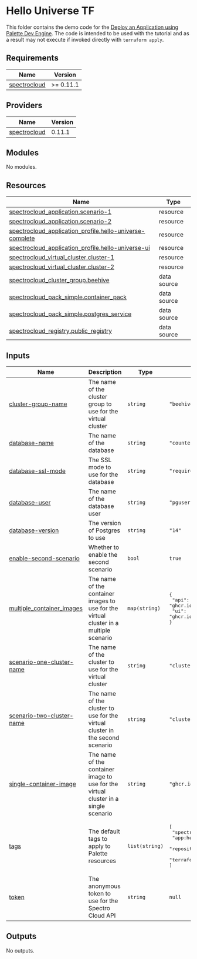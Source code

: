 # Hello Universe TF

This folder contains the demo code for the [Deploy an Application using Palette Dev Engine](https://docs.spectrocloud.com/devx/apps/deploy-app).
The code is intended to be used with the tutorial and as a result may not execute if invoked directly with `terraform apply`.
## Requirements

| Name | Version |
|------|---------|
| <a name="requirement_spectrocloud"></a> [spectrocloud](#requirement\_spectrocloud) | >= 0.11.1 |

## Providers

| Name | Version |
|------|---------|
| <a name="provider_spectrocloud"></a> [spectrocloud](#provider\_spectrocloud) | 0.11.1 |

## Modules

No modules.

## Resources

| Name | Type |
|------|------|
| [spectrocloud_application.scenario-1](https://registry.terraform.io/providers/spectrocloud/spectrocloud/latest/docs/resources/application) | resource |
| [spectrocloud_application.scenario-2](https://registry.terraform.io/providers/spectrocloud/spectrocloud/latest/docs/resources/application) | resource |
| [spectrocloud_application_profile.hello-universe-complete](https://registry.terraform.io/providers/spectrocloud/spectrocloud/latest/docs/resources/application_profile) | resource |
| [spectrocloud_application_profile.hello-universe-ui](https://registry.terraform.io/providers/spectrocloud/spectrocloud/latest/docs/resources/application_profile) | resource |
| [spectrocloud_virtual_cluster.cluster-1](https://registry.terraform.io/providers/spectrocloud/spectrocloud/latest/docs/resources/virtual_cluster) | resource |
| [spectrocloud_virtual_cluster.cluster-2](https://registry.terraform.io/providers/spectrocloud/spectrocloud/latest/docs/resources/virtual_cluster) | resource |
| [spectrocloud_cluster_group.beehive](https://registry.terraform.io/providers/spectrocloud/spectrocloud/latest/docs/data-sources/cluster_group) | data source |
| [spectrocloud_pack_simple.container_pack](https://registry.terraform.io/providers/spectrocloud/spectrocloud/latest/docs/data-sources/pack_simple) | data source |
| [spectrocloud_pack_simple.postgres_service](https://registry.terraform.io/providers/spectrocloud/spectrocloud/latest/docs/data-sources/pack_simple) | data source |
| [spectrocloud_registry.public_registry](https://registry.terraform.io/providers/spectrocloud/spectrocloud/latest/docs/data-sources/registry) | data source |

## Inputs

| Name | Description | Type | Default | Required |
|------|-------------|------|---------|:--------:|
| <a name="input_cluster-group-name"></a> [cluster-group-name](#input\_cluster-group-name) | The name of the cluster group to use for the virtual cluster | `string` | `"beehive"` | no |
| <a name="input_database-name"></a> [database-name](#input\_database-name) | The name of the database | `string` | `"counter"` | no |
| <a name="input_database-ssl-mode"></a> [database-ssl-mode](#input\_database-ssl-mode) | The SSL mode to use for the database | `string` | `"require"` | no |
| <a name="input_database-user"></a> [database-user](#input\_database-user) | The name of the database user | `string` | `"pguser"` | no |
| <a name="input_database-version"></a> [database-version](#input\_database-version) | The version of Postgres to use | `string` | `"14"` | no |
| <a name="input_enable-second-scenario"></a> [enable-second-scenario](#input\_enable-second-scenario) | Whether to enable the second scenario | `bool` | `true` | no |
| <a name="input_multiple_container_images"></a> [multiple\_container\_images](#input\_multiple\_container\_images) | The name of the container images to use for the virtual cluster in a multiple scenario | `map(string)` | <pre>{<br>  "api": "ghcr.io/spectrocloud/hello-universe-api:1.0.8",<br>  "ui": "ghcr.io/spectrocloud/hello-universe:1.0.10"<br>}</pre> | no |
| <a name="input_scenario-one-cluster-name"></a> [scenario-one-cluster-name](#input\_scenario-one-cluster-name) | The name of the cluster to use for the virtual cluster | `string` | `"cluster-1"` | no |
| <a name="input_scenario-two-cluster-name"></a> [scenario-two-cluster-name](#input\_scenario-two-cluster-name) | The name of the cluster to use for the virtual cluster in the second scenario | `string` | `"cluster-2"` | no |
| <a name="input_single-container-image"></a> [single-container-image](#input\_single-container-image) | The name of the container image to use for the virtual cluster in a single scenario | `string` | `"ghcr.io/spectrocloud/hello-universe:1.0.10"` | no |
| <a name="input_tags"></a> [tags](#input\_tags) | The default tags to apply to Palette resources | `list(string)` | <pre>[<br>  "spectro-cloud-education",<br>  "app:hello-universe",<br>  "repository:spectrocloud/tutorials/",<br>  "terraform_managed:true"<br>]</pre> | no |
| <a name="input_token"></a> [token](#input\_token) | The anonymous token to use for the Spectro Cloud API | `string` | `null` | no |

## Outputs

No outputs.
